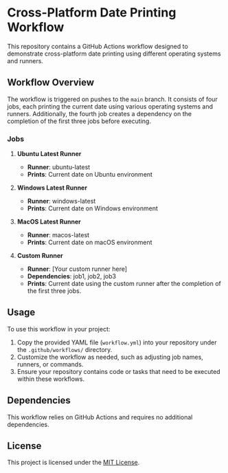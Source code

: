 # Cross-Platform Date Printing Workflow

This repository contains a GitHub Actions workflow designed to demonstrate cross-platform date printing using different operating systems and runners.

## Workflow Overview

The workflow is triggered on pushes to the `main` branch. It consists of four jobs, each printing the current date using various operating systems and runners. Additionally, the fourth job creates a dependency on the completion of the first three jobs before executing.

### Jobs

1. **Ubuntu Latest Runner**
   - **Runner**: ubuntu-latest
   - **Prints**: Current date on Ubuntu environment

2. **Windows Latest Runner**
   - **Runner**: windows-latest
   - **Prints**: Current date on Windows environment

3. **MacOS Latest Runner**
   - **Runner**: macos-latest
   - **Prints**: Current date on macOS environment

4. **Custom Runner**
   - **Runner**: [Your custom runner here]
   - **Dependencies**: job1, job2, job3
   - **Prints**: Current date using the custom runner after the completion of the first three jobs.

## Usage

To use this workflow in your project:

1. Copy the provided YAML file (`workflow.yml`) into your repository under the `.github/workflows/` directory.
2. Customize the workflow as needed, such as adjusting job names, runners, or commands.
3. Ensure your repository contains code or tasks that need to be executed within these workflows.

## Dependencies

This workflow relies on GitHub Actions and requires no additional dependencies.

## License

This project is licensed under the [MIT License](LICENSE).
